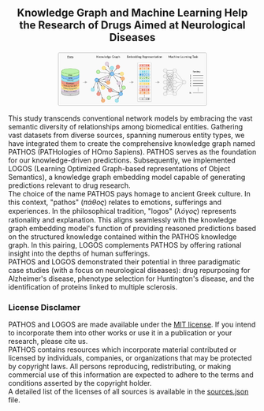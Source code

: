<div align="center">
  <h2>
    Knowledge Graph and Machine Learning Help the Research of Drugs Aimed at Neurological Diseases
  </h2>
</div>

<div align="center">
  <img src="https://raw.githubusercontent.com/LucaMenestrina/PATHOS_LOGOS/main/KGML.svg", alt="KGML", width=60%>
</div>

This study transcends conventional network models by embracing the vast semantic diversity of relationships among biomedical entities. Gathering vast datasets from diverse sources, spanning numerous entity types, we have integrated them to create the comprehensive knowledge graph named PATHOS (PATHologies of HOmo Sapiens). PATHOS serves as the foundation for our knowledge-driven predictions. Subsequently, we implemented LOGOS (Learning Optimized Graph-based representations of Object Semantics), a knowledge graph embedding model capable of generating predictions relevant to drug research.  
The choice of the name PATHOS pays homage to ancient Greek culture. In this context, "pathos" ($\pi \acute{\alpha} \theta o \varsigma$) relates to emotions, sufferings and experiences. In the philosophical tradition, "logos" ($\lambda \acute{o} \gamma o \varsigma$) represents rationality and explanation. This aligns seamlessly with the knowledge graph embedding model's function of providing reasoned predictions based on the structured knowledge contained within the PATHOS knowledge graph. In this pairing, LOGOS complements PATHOS by offering rational insight into the depths of human sufferings.  
PATHOS and LOGOS demonstrated their potential in three paradigmatic case studies (with a focus on neurological diseases):  drug repurposing for Alzheimer's disease, phenotype selection for Huntington's disease, and the identification of proteins linked to multiple sclerosis.

### License Disclamer  
PATHOS and LOGOS are made available under the [MIT license](LICENSE). If you intend to incorporate them into other works or use it in a publication or your research, please cite us.  
PATHOS contains resources which incorporate material contributed or licensed by individuals, companies, or organizations that may be protected by copyright laws. All persons reproducing, redistributing, or making commercial use of this information are expected to adhere to the terms and conditions asserted by the copyright holder.  
A detailed list of the licenses of all sources is available in the [sources.json](data/sources/sources.json) file.  